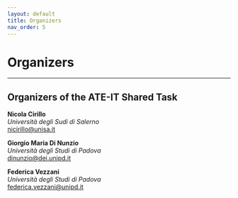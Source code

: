 ```yaml
---
layout: default
title: Organizers
nav_order: 5
---
```

# Organizers

---
## Organizers of the ATE-IT Shared Task

**Nicola Cirillo**<br>
*Università degli Sudi di Salerno*<br>
[nicirillo@unisa.it](mailto:nicirillo@unisa.it)

**Giorgio Maria Di Nunzio**<br>
*Università degli Studi di Padova*<br>
[dinunzio@dei.unipd.it](mailto:dinunzio@dei.unipd.it)

**Federica Vezzani**<br>
*Università degli Studi di Padova*<br>
[federica.vezzani@unipd.it](mailto:federica.vezzani@unipd.it)
